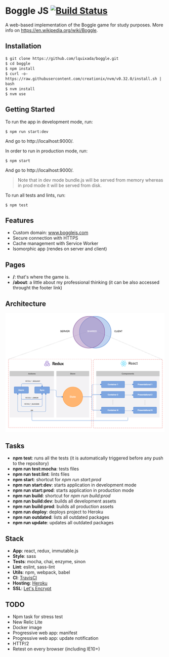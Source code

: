 # Boggle JS [![Build Status](https://travis-ci.org/lquixada/boggle.svg?branch=master)](https://travis-ci.org/lquixada/boggle)

A web-based implementation of the Boggle game for study purposes. More info on https://en.wikipedia.org/wiki/Boggle.


## Installation

```
$ git clone https://github.com/lquixada/boggle.git
$ cd boggle
$ npm install
$ curl -o- https://raw.githubusercontent.com/creationix/nvm/v0.32.0/install.sh | bash
$ nvm install
$ nvm use
```


## Getting Started

To run the app in development mode, run:

```
$ npm run start:dev
```

And go to http://localhost:9000/.

In order to run in production mode, run:

```
$ npm start
```

And go to http://localhost:9000/.

> Note that in dev mode bundle.js will be served from memory whereas
> in prod mode it will be served from disk.

To run all tests and lints, run:

```
$ npm test
```


## Features

* Custom domain: www.bogglejs.com
* Secure connection with HTTPS
* Cache management with Service Worker
* Isomorphic app (rendes on server and client)


## Pages

* **/**: that's where the game is.
* **/about**: a little about my professional thinking (it can be also accessed throught the footer link)


## Architecture

![Architecture](./flowchart.png)


## Tasks

* **npm test**: runs all the tests (it is automatically triggered before any push to the repository)
* **npm run test:mocha**: tests files
* **npm run test:lint**: lints files
* **npm start**: shortcut for *npm run start:prod*
* **npm run start:dev**: starts application in development mode
* **npm run start:prod**: starts application in production mode
* **npm run build**: shortcut for *npm run build:prod*
* **npm run build:dev**: builds all development assets
* **npm run build:prod**: builds all production assets
* **npm run deploy**: deploys project to Heroku
* **npm run outdated**: lists all outdated packages
* **npm run update**: updates all outdated packages


## Stack

* **App**: react, redux, immutable.js
* **Style**: sass
* **Tests**: mocha, chai, enzyme, sinon
* **Lint**: eslint, sass-lint
* **Utils**: npm, webpack, babel
* **CI**: [TravisCI](https://travis-ci.org/lquixada/boggle)
* **Hosting**: [Heroku](https://bogglejs.herokuapp.com/)
* **SSL**: [Let's Encrypt](https://letsencrypt.org/)


## TODO

* Npm task for stress test
* New Relic Lite
* Docker image
* Progressive web app: manifest
* Progressive web app: update notification
* HTTP/2
* Retest on every browser (including IE10+)

